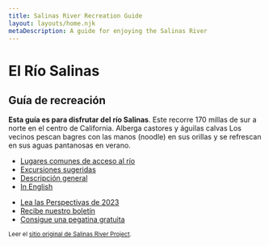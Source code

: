 ```yaml
---
title: Salinas River Recreation Guide
layout: layouts/home.njk
metaDescription: A guide for enjoying the Salinas River
---
```


# El Río Salinas

## Guía de recreación

**Esta guía es para disfrutar del río Salinas**. Este
recorre 170 millas de sur a norte en el centro de California. Alberga castores y águilas calvas Los vecinos pescan bagres con las manos (noodle) en sus orillas y se refrescan en sus aguas pantanosas en verano.

<nav class="nav-list">
  
  - [Lugares comunes de acceso al río](/access-points)
  - [Excursiones sugeridas](/trips)
  - [Descripción general](/overview)
  - [In English](/en)
  
</nav>

<div class="news-callout">

- [Lea las Perspectivas de 2023](/news/2023-outlook)
- [Recibe nuestro boletín](/newsletter)
- [Consigue una pegatina gratuita](/bumper-sticker)

</div>

<small class="hidden-sm">Leer el [sitio original de Salinas River Project](/original).</small>
